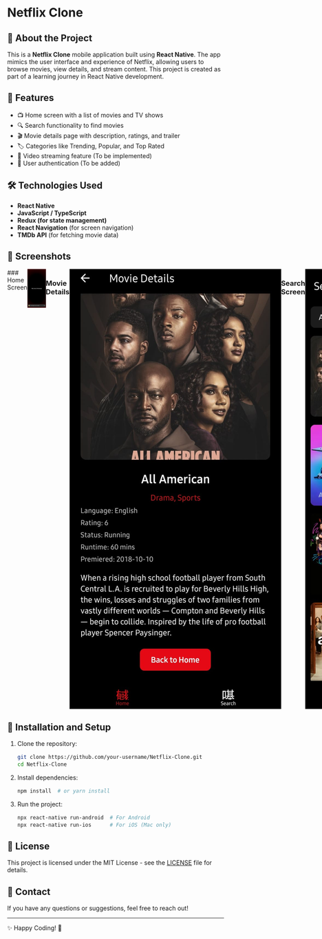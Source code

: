 # Netflix Clone

## 📱 About the Project
This is a **Netflix Clone** mobile application built using **React Native**. The app mimics the user interface and experience of Netflix, allowing users to browse movies, view details, and stream content. This project is created as part of a learning journey in React Native development.

## 🚀 Features
- 📺 Home screen with a list of movies and TV shows
- 🔍 Search functionality to find movies
- 🎬 Movie details page with description, ratings, and trailer
- 🏷️ Categories like Trending, Popular, and Top Rated
- 🎥 Video streaming feature (To be implemented)
- 📜 User authentication (To be added)

## 🛠️ Technologies Used
- **React Native**
- **JavaScript / TypeScript**
- **Redux (for state management)**
- **React Navigation** (for screen navigation)
- **TMDb API** (for fetching movie data)

## 📂 Screenshots
<div style="display:flex;" >
### Home Screen
<img style="height:90px;width:80px" src="NetflixClone/home.jpg">

### Movie Details
<img src="NetflixClone/details.jpg">

### Search Screen
<img src="NetflixClone/search.jpg">
</div>

## 🔧 Installation and Setup
1. Clone the repository:
   ```sh
   git clone https://github.com/your-username/Netflix-Clone.git
   cd Netflix-Clone
   ```
2. Install dependencies:
   ```sh
   npm install  # or yarn install
   ```
3. Run the project:
   ```sh
   npx react-native run-android  # For Android
   npx react-native run-ios      # For iOS (Mac only)
   ```
   
## 📜 License
This project is licensed under the MIT License - see the [LICENSE](LICENSE) file for details.

## 📩 Contact
If you have any questions or suggestions, feel free to reach out!

---
✨ Happy Coding! 🚀

